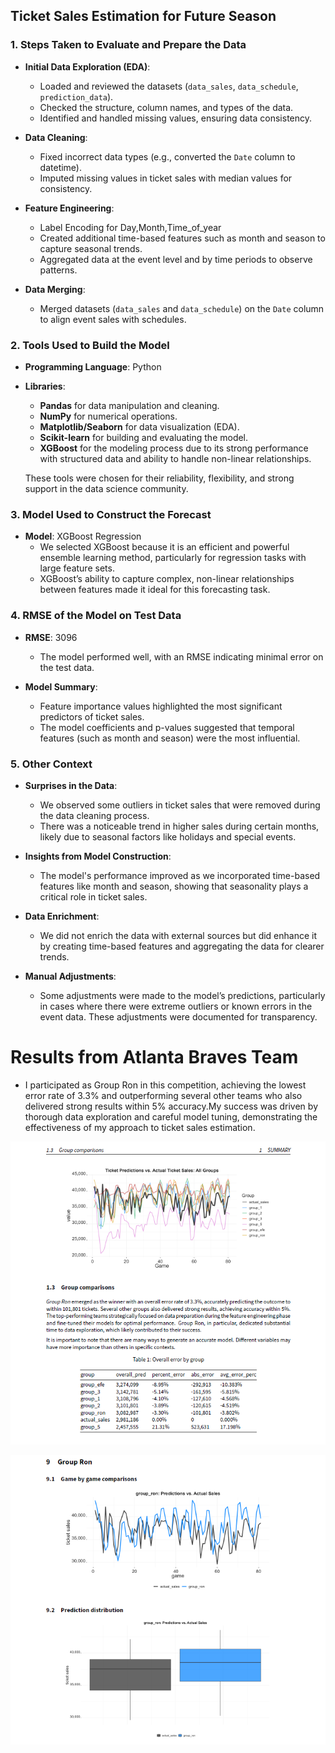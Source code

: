 ## Ticket Sales Estimation for Future Season
### 1. Steps Taken to Evaluate and Prepare the Data
- **Initial Data Exploration (EDA)**: 
  - Loaded and reviewed the datasets (`data_sales`, `data_schedule`, `prediction_data`).
  - Checked the structure, column names, and types of the data.
  - Identified and handled missing values, ensuring data consistency.

- **Data Cleaning**: 
  - Fixed incorrect data types (e.g., converted the `Date` column to datetime).
  - Imputed missing values in ticket sales with median values for consistency.

- **Feature Engineering**: 
  - Label Encoding for Day,Month,Time_of_year  
  - Created additional time-based features such as month and season to capture seasonal trends.
  - Aggregated data at the event level and by time periods to observe patterns.
  
- **Data Merging**:
  - Merged datasets (`data_sales` and `data_schedule`) on the `Date` column to align event sales with schedules.


### 2. Tools Used to Build the Model

- **Programming Language**: Python
- **Libraries**: 
  - **Pandas** for data manipulation and cleaning.
  - **NumPy** for numerical operations.
  - **Matplotlib/Seaborn** for data visualization (EDA).
  - **Scikit-learn** for building and evaluating the model.
  - **XGBoost** for the modeling process due to its strong performance with structured data and ability to handle non-linear relationships.
  
  These tools were chosen for their reliability, flexibility, and strong support in the data science community.

### 3. Model Used to Construct the Forecast

- **Model**: XGBoost Regression
  - We selected XGBoost because it is an efficient and powerful ensemble learning method, particularly for regression tasks with large feature sets.
  - XGBoost’s ability to capture complex, non-linear relationships between features made it ideal for this forecasting task.

### 4. RMSE of the Model on Test Data

- **RMSE**: 3096
  - The model performed well, with an RMSE indicating minimal error on the test data.

- **Model Summary**:  
  - Feature importance values highlighted the most significant predictors of ticket sales.
  - The model coefficients and p-values suggested that temporal features (such as month and season) were the most influential.

### 5. Other Context

- **Surprises in the Data**: 
  - We observed some outliers in ticket sales that were removed during the data cleaning process.
  - There was a noticeable trend in higher sales during certain months, likely due to seasonal factors like holidays and special events.

- **Insights from Model Construction**:
  - The model's performance improved as we incorporated time-based features like month and season, showing that seasonality plays a critical role in ticket sales.
  
- **Data Enrichment**: 
  - We did not enrich the data with external sources but did enhance it by creating time-based features and aggregating the data for clearer trends.

- **Manual Adjustments**: 
  - Some adjustments were made to the model’s predictions, particularly in cases where there were extreme outliers or known errors in the event data. These adjustments were documented for transparency.


# Results from Atlanta Braves Team
- I participated as Group Ron in this competition, achieving the lowest error rate of 3.3% and outperforming several other teams who also delivered strong results within 5% accuracy.My success was driven by thorough data exploration and careful model tuning, demonstrating the effectiveness of my approach to ticket sales estimation.


![img_6.png](images/img_6.png)

![img_5.png](images/img_5.png)